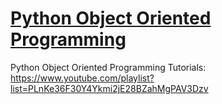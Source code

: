 # [Python Object Oriented Programming](https://www.youtube.com/playlist?list=PLnKe36F30Y4Ykmi2jE28BZahMgPAV3Dzv)
Python Object Oriented Programming Tutorials: https://www.youtube.com/playlist?list=PLnKe36F30Y4Ykmi2jE28BZahMgPAV3Dzv
